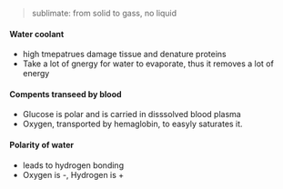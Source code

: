 > sublimate: from solid to gass, no liquid
#### Water coolant
 - high tmepatrues damage tissue and denature proteins
 - Take a lot of gnergy for water to evaporate, thus it removes a lot of energy
#### Compents transeed by blood
 - Glucose is polar and is carried in disssolved blood plasma
 - Oxygen, transported by hemaglobin, to easyly saturates it.
#### Polarity of water
 - leads to hydrogen bonding
 - Oxygen is -, Hydrogen is +
<!--stackedit_data:
eyJoaXN0b3J5IjpbMjA1NjQ0MTM2NSwxNDc3OTkzMDQ2LDQ2OT
AyMzIwMV19
-->